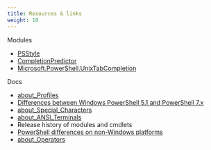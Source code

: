 ```yaml
---
title: Resources & links
weight: 10
---
```

<!-- markdownlint-disable MD041 -->

Modules

- [PSStyle](https://www.powershellgallery.com/packages/PSStyle/)
- [CompletionPredictor](https://www.powershellgallery.com/packages/CompletionPredictor/)
- [Microsoft.PowerShell.UnixTabCompletion](https://www.powershellgallery.com/packages/Microsoft.PowerShell.UnixTabCompletion/)

Docs

- [about_Profiles](https://learn.microsoft.com/powershell/module/microsoft.powershell.core/about/about_profiles)
- [Differences between Windows PowerShell 5.1 and PowerShell 7.x](https://learn.microsoft.com/powershell/scripting/whats-new/differences-from-windows-powershell)
- [about_Special_Characters](https://learn.microsoft.com/powershell/module/microsoft.powershell.core/about/about_special_characters)
- [about_ANSI_Terminals](https://learn.microsoft.com/powershell/module/microsoft.powershell.core/about/about_ansi_terminals)
- Release history of modules and cmdlets
- [PowerShell differences on non-Windows platforms](https://learn.microsoft.com/powershell/scripting/whats-new/unix-support)
- [about_Operators](https://learn.microsoft.com/powershell/module/microsoft.powershell.core/about/about_operators)
